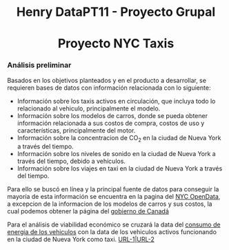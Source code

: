 # <h1 align='center'> **Henry DataPT11 - Proyecto Grupal** </h1>
# <h1 align="center">**Proyecto NYC Taxis**</h1>

### Análisis preliminar

Basados en los objetivos planteados y en el producto a desarrollar, se requieren bases de datos con información relacionada con lo siguiente:

- Información sobre los taxis activos en circulación, que incluya todo lo relacionado al vehiculo, principalmente el modelo.
- Información sobre los modelos de carros, donde se pueda obtener información relacionada a sus costos de compra, costos de uso y características, principalmente del motor.
- Información sobre la concentracion de $\text{CO}_2$ en la ciudad de Nueva York a través del tiempo.
- Información sobre los niveles de sonido en la ciudad de Nueva York a través del tiempo, debido a vehículos.
- Información sobre los viajes en taxi en la ciudad de Nueva York a través del tiempo.

Para ello se buscó en línea y la principal fuente de datos para conseguir la mayoría de esta información se encuentra en la pagina del [NYC OpenData](https://opendata.cityofnewyork.us), a excepcion de la informacion de los modelos de carros y sus costos, la cual podemos obtener la página del [gobierno de Canadá](https://open.canada.ca/data/en/dataset/98f1a129-f628-4ce4-b24d-6f16bf24dd64#wb-auto-6)

Para el análisis de viabilidad económico se cruzará la data del [consumo de energia de los vehiculos](https://open.canada.ca/data/en/dataset/98f1a129-f628-4ce4-b24d-6f16bf24dd64#wb-auto-6) con la data de los vehiculos activos funcionando en la ciudad de Nueva York como taxi. [URL-1](https://data.cityofnewyork.us/Transportation/For-Hire-Vehicles-FHV-Active/8wbx-tsch/about_data)|[URL-2](https://data.cityofnewyork.us/Transportation/Medallion-Vehicles-Authorized/rhe8-mgbb/about_data)
